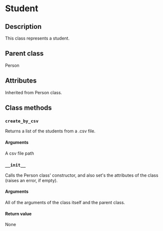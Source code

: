 # Student

## Description
This class represents a student.

## Parent class
Person


## Attributes

Inherited from Person class.

## Class methods

### ```create_by_csv```
Returns a list of the students from a .csv file.

#### Arguments
A csv file path

### ```__init__```
Calls the Person class' constructor, and also set's the attributes of the class (raises an error, if empty).

#### Arguments
All of the arguments of the class itself and the parent class.

#### Return value
None
